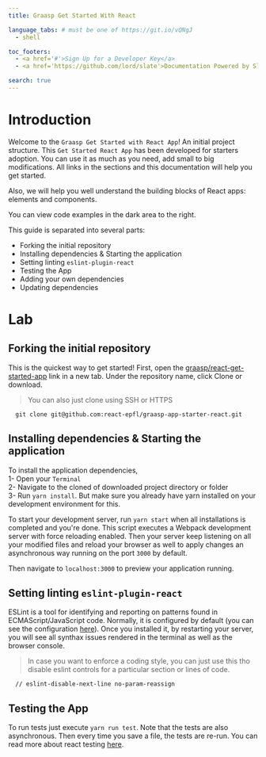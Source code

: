 ```yaml
---
title: Graasp Get Started With React

language_tabs: # must be one of https://git.io/vQNgJ
  - shell

toc_footers:
  - <a href='#'>Sign Up for a Developer Key</a>
  - <a href='https://github.com/lord/slate'>Documentation Powered by Slate</a>

search: true
---
```


# Introduction

Welcome to the `Graasp Get Started with React App`! An initial project structure.
This `Get Started React App` has been developed for starters adoption. You can use it as much as you need, add small to big modifications. All links in the sections and this documentation will help you get started.

Also, we will help you well understand the building blocks of React apps: elements and components.

You can view code examples in the dark area to the right.

This guide is separated into several parts: <br>
- Forking the initial repository <br>
- Installing dependencies & Starting the application <br>
- Setting linting `eslint-plugin-react` <br>
- Testing the App
- Adding your own dependencies <br>
- Updating dependencies

# Lab

## Forking the initial repository

This is the quickest way to get started!
First, open the [graasp/react-get-started-app](https://github.com/react-epfl/graasp-app-starter-react) link in a new tab. Under the repository name, click Clone or download.

> You can also just clone using SSH or HTTPS

```shell
  git clone git@github.com:react-epfl/graasp-app-starter-react.git
```

## Installing dependencies & Starting the application

To install the application dependencies, <br>
1- Open your `Terminal` <br>
2- Navigate to the cloned of downloaded project directory or folder <br>
3- Run `yarn install`. But make sure you already have yarn installed on your development environment for this. <br>

To start your development server, run `yarn start` when all installations is completed and you're done.
This script executes a Webpack development server with force reloading enabled. Then your server keep listening on all your modified files and reload your browser as well to apply changes an asynchronous way running on the port `3000` by default.

Then navigate to `localhost:3000` to preview your application running.


## Setting linting `eslint-plugin-react`

ESLint is a tool for identifying and reporting on patterns found in ECMAScript/JavaScript code. Normally, it is configured by default (you can see the configuration [here](https://github.com/eslint/eslint)). Once you installed it, by restarting your server, you will see all synthax issues rendered in the terminal as well as the browser console.

> In case you want to enforce a coding style, you can just use this tho disable eslint controls for a particular section or lines of code.

```shell
  // eslint-disable-next-line no-param-reassign
```

## Testing the App

To run tests just execute `yarn run test`. Note that the tests are also asynchronous. Then every time you save a file, the tests are re-run. You can read more about react testing [here](https://github.com/kentcdodds/react-testing-library).
